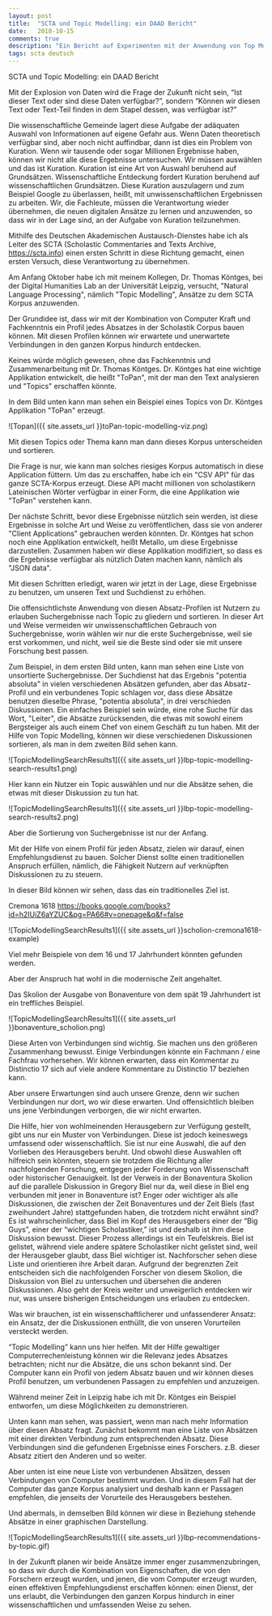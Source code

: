 ```yaml
---
layout: post
title:  "SCTA und Topic Modelling: ein DAAD Bericht"
date:   2018-10-15
comments: true
description: "Ein Bericht auf Experimenten mit der Anwendung von Top Modelling auf dem SCTA Korpus"
tags: scta deutsch
---
```


SCTA und Topic Modelling: ein DAAD Bericht

Mit der Explosion von Daten wird die Frage der Zukunft nicht sein, “Ist dieser Text oder sind diese Daten verfügbar?”, sondern “Können wir diesen Text oder Text-Teil finden in dem Stapel dessen, was verfügbar ist?”

Die wissenschaftliche Gemeinde lagert diese Aufgabe der adäquaten Auswahl von Informationen auf eigene Gefahr aus. Wenn Daten theoretisch verfügbar sind, aber noch nicht auffindbar, dann ist dies ein Problem von Kuration. Wenn wir tausende oder sogar Millionen Ergebnisse haben, können wir nicht alle diese Ergebnisse untersuchen. Wir müssen auswählen und das ist Kuration. Kuration ist eine Art von Auswahl beruhend auf Grundsätzen. Wissenschaftliche Entdeckung fordert Kuration beruhend auf wissenschaftlichen Grundsätzen. Diese Kuration auszulagern und zum Beispiel Google zu überlassen, heißt, mit unwissenschaftlichen Ergebnissen zu arbeiten. Wir, die Fachleute, müssen die Verantwortung wieder übernehmen, die neuen digitalen Ansätze zu lernen und anzuwenden, so dass wir in der Lage sind, an der Aufgabe von Kuration teilzunehmen.

Mithilfe des Deutschen Akademischen Austausch-Dienstes habe ich als Leiter des SCTA (Scholastic Commentaries and Texts Archive, https://scta.info) einen ersten Schritt in diese Richtung gemacht, einen ersten Versuch, diese Verantwortung zu übernehmen.

Am Anfang Oktober habe ich mit meinem Kollegen, Dr. Thomas Köntges, bei der Digital Humanities Lab an der Universität Leipzig, versucht, "Natural Language Processing", nämlich "Topic Modelling", Ansätze zu dem SCTA Korpus anzuwenden.

Der Grundidee ist, dass wir mit der Kombination von Computer Kraft und Fachkenntnis ein Profil jedes Absatzes in der Scholastik Corpus bauen können. Mit diesen Profilen können wir erwartete und unerwartete Verbindungen in den ganzen Korpus hindurch entdecken.

Keines würde möglich gewesen, ohne das Fachkenntnis und Zusammenarbeitung mit Dr. Thomas Köntges. Dr. Köntges hat eine wichtige Applikation entwickelt, die heißt "ToPan", mit der man den Text analysieren und "Topics" erschaffen könnte.

In dem Bild unten kann man sehen ein Beispiel eines Topics von Dr. Köntges Applikation "ToPan" erzeugt.

![Topan]({{ site.assets_url }}toPan-topic-modelling-viz.png)

Mit diesen Topics oder Thema kann man dann dieses Korpus unterscheiden und sortieren.

Die Frage is nur, wie kann man solches riesiges Korpus automatisch in diese Application füttern. Um das zu erschaffen, habe ich ein "CSV API" für das ganze SCTA-Korpus erzeugt. Diese API macht millionen von scholastikern Lateinischen Wörter verfügbar in einer Form, die eine Applikation wie "ToPan" verstehen kann.

Der nächste Schritt, bevor diese Ergebnisse nützlich sein werden, ist diese Ergebnisse in solche Art und Weise zu veröffentlichen, dass sie von anderer "Client Applications" gebrauchen werden könnten. Dr. Köntges hat schon noch eine Applikation entwickelt, heißt Metallo, um diese Ergebnisse darzustellen. Zusammen haben wir diese Applikation modifiziert, so dass es die Ergebnisse verfügbar als nützlich Daten machen kann, nämlich als "JSON data".

Mit diesen Schritten erledigt, waren wir jetzt in der Lage, diese Ergebnisse zu benutzen, um unseren Text und Suchdienst zu erhöhen.

Die offensichtlichste Anwendung von diesen Absatz-Profilen ist Nutzern zu erlauben Suchergebnisse nach Topic zu gliedern und sortieren. In dieser Art und Weise vermeiden wir unwissenschaftlichen Gebrauch von Suchergebnisse, worin wählen wir nur die erste Suchergebnisse, weil sie erst vorkommen, und nicht, weil sie die Beste sind oder sie mit unsere Forschung best passen.

Zum Beispiel, in dem ersten Bild unten, kann man sehen eine Liste von unsortierte Suchergebnisse. Der Suchdienst hat das Ergebnis "potentia absoluta" in vielen verschiedenen Absätzen gefunden, aber das Absatz-Profil und ein verbundenes Topic schlagen vor, dass diese Absätze benutzen dieselbe Phrase, "potentia absoluta", in drei verschieden Diskussionen. Ein einfaches Beispiel sein würde, eine rohe Suche für das Wort, "Leiter", die Absätze zurücksenden, die etwas mit sowohl einem Bergsteiger als auch einem Chef von einem Geschäft zu tun haben. Mit der Hilfe von Topic Modelling, können wir diese verschiedenen Diskussionen sortieren, als man in dem zweiten Bild sehen kann.

![TopicModellingSearchResults1]({{ site.assets_url }}lbp-topic-modelling-search-results1.png)

Hier kann ein Nutzer ein Topic auswählen und nur die Absätze sehen, die etwas mit dieser Diskussion zu tun hat.

![TopicModellingSearchResults1]({{ site.assets_url }}lbp-topic-modelling-search-results2.png)

Aber die Sortierung von Suchergebnisse ist nur der Anfang.

Mit der Hilfe von einem Profil für jeden Absatz, zielen wir darauf, einen Empfehlungsdienst zu bauen. Solcher Dienst sollte einen traditionellen Anspruch erfüllen, nämlich, die Fähigkeit Nutzern auf verknüpften Diskussionen zu zu steuern.

In dieser Bild können wir sehen, dass das ein traditionelles Ziel ist.

Cremona 1618
https://books.google.com/books?id=h2IUiZ6aYZUC&pg=PA66#v=onepage&q&f=false

![TopicModellingSearchResults1]({{ site.assets_url }}scholion-cremona1618-example)

Viel mehr Beispiele von dem 16 und 17 Jahrhundert könnten gefunden werden.

Aber der Anspruch hat wohl in die modernische Zeit angehaltet.

Das Skolion der Ausgabe von Bonaventure von dem spät 19 Jahrhundert ist ein treffliches Beispiel.

![TopicModellingSearchResults1]({{ site.assets_url }}bonaventure_scholion.png)

Diese Arten von Verbindungen sind wichtig. Sie machen uns den größeren Zusammenhang bewusst. Einige Verbindungen könnte ein Fachmann / eine Fachfrau vorhersehen. Wir können erwarten, dass ein Kommentar zu Distinctio 17 sich auf viele andere Kommentare zu Distinctio 17 beziehen kann.

Aber unsere Erwartungen sind auch unsere Grenze, denn wir suchen Verbindungen nur dort, wo wir diese erwarten. Und offensichtlich bleiben uns jene Verbindungen verborgen, die wir nicht erwarten.

Die Hilfe, hier von wohlmeinenden Herausgebern zur Verfügung gestellt, gibt uns nur ein Muster von Verbindungen. Diese ist jedoch keineswegs umfassend oder wissenschaftlich. Sie ist nur eine Auswahl, die auf den Vorlieben des Herausgebers beruht. Und obwohl diese Auswahlen oft hilfreich sein könnten, steuern sie trotzdem die Richtung aller nachfolgenden Forschung, entgegen jeder Forderung von Wissenschaft oder historischer Genauigkeit. Ist der Verweis in der Bonaventura Skolion auf die parallele Diskussion in Gregory Biel nur da, weil diese in Biel eng verbunden mit jener in Bonaventure ist? Enger oder wichtiger als alle Diskussionen, die zwischen der Zeit Bonaventures und der Zeit Biels (fast zweihundert Jahre) stattgefunden haben, die trotzdem nicht erwähnt sind? Es ist wahrscheinlicher, dass Biel im Kopf des Herausgebers einer der “Big Guys”, einer der “wichtigen Scholastiker,” ist und deshalb ist ihm diese Diskussion bewusst. Dieser Prozess allerdings ist ein Teufelskreis. Biel ist gelistet, während viele andere spätere Scholastiker nicht gelistet sind, weil der Herausgeber glaubt, dass Biel wichtiger ist. Nachforscher sehen diese Liste und orientieren ihre Arbeit daran. Aufgrund der begrenzten Zeit entscheiden sich die nachfolgenden Forscher von diesem Skolion, die Diskussion von Biel zu untersuchen und übersehen die anderen Diskussionen. Also geht der Kreis weiter und unweigerlich entdecken wir nur, was unsere bisherigen Entscheidungen uns erlauben zu entdecken.

Was wir brauchen, ist ein wissenschaftlicherer und unfassenderer Ansatz: ein Ansatz, der die Diskussionen enthüllt, die von unseren Vorurteilen versteckt werden.

“Topic Modelling” kann uns hier helfen. Mit der Hilfe gewaltiger Computerrechenleistung können wir die Relevanz jedes Absatzes betrachten; nicht nur die Absätze, die uns schon bekannt sind. Der Computer kann ein Profil von jedem Absatz bauen und wir können dieses Profil benutzen, um verbundenen Passagen zu empfehlen und anzuzeigen.

Während meiner Zeit in Leipzig habe ich mit Dr. Köntges ein Beispiel entworfen, um diese Möglichkeiten zu demonstrieren.

Unten kann man sehen, was passiert, wenn man nach mehr Information über diesen Absatz fragt. Zunächst bekommt man eine Liste von Absätzen mit einer direkten Verbindung zum entsprechenden Absatz. Diese Verbindungen sind die gefundenen Ergebnisse eines Forschers. z.B. dieser Absatz zitiert den Anderen und so weiter.

Aber unten ist eine neue Liste von verbundenen Absätzen, dessen Verbindungen von Computer bestimmt wurden. Und in diesem Fall hat der Computer das ganze Korpus analysiert und deshalb kann er Passagen empfehlen, die jenseits der Vorurteile des Herausgebers bestehen.

Und abermals, in demselben Bild können wir diese in Beziehung stehende Absätze in einer graphischen Darstellung.

![TopicModellingSearchResults1]({{ site.assets_url }}lbp-recommendations-by-topic.gif)

In der Zukunft planen wir beide Ansätze immer enger zusammenzubringen, so dass wir durch die Kombination von Eigenschaften, die von den Forschern erzeugt wurden, und jenen, die vom Computer erzeugt wurden, einen effektiven Empfehlungsdienst erschaffen können: einen Dienst, der uns erlaubt, die Verbindungen den ganzen Korpus hindurch in einer wissenschaftlichen und umfassenden Weise zu sehen.
